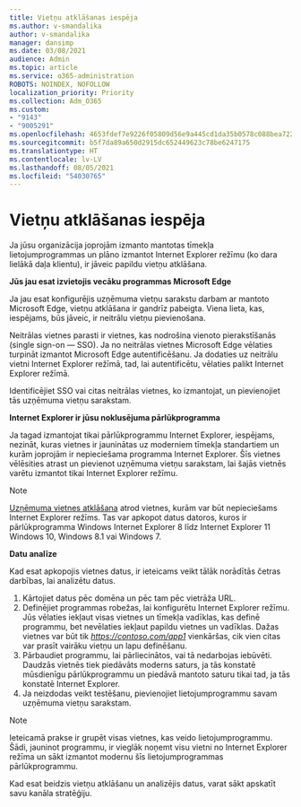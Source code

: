 ```yaml
---
title: Vietņu atklāšanas iespēja
ms.author: v-smandalika
author: v-smandalika
manager: dansimp
ms.date: 03/08/2021
audience: Admin
ms.topic: article
ms.service: o365-administration
ROBOTS: NOINDEX, NOFOLLOW
localization_priority: Priority
ms.collection: Adm_O365
ms.custom:
- "9143"
- "9005291"
ms.openlocfilehash: 4653fdef7e9226f05809d56e9a445cd1da35b0578c088bea72252a281d4527d2
ms.sourcegitcommit: b5f7da89a650d2915dc652449623c78be6247175
ms.translationtype: HT
ms.contentlocale: lv-LV
ms.lasthandoff: 08/05/2021
ms.locfileid: "54030765"
---
```

# <a name="do-site-discovery"></a>Vietņu atklāšanas iespēja

Ja jūsu organizācija joprojām izmanto mantotas tīmekļa lietojumprogrammas un plāno izmantot Internet Explorer režīmu (ko dara lielākā daļa klientu), ir jāveic papildu vietņu atklāšana.

**Jūs jau esat izvietojis vecāku programmas Microsoft Edge**

Ja jau esat konfigurējis uzņēmuma vietņu sarakstu darbam ar mantoto Microsoft Edge, vietņu atklāšana ir gandrīz pabeigta. Viena lieta, kas, iespējams, būs jāveic, ir neitrālu vietņu pievienošana.

Neitrālas vietnes parasti ir vietnes, kas nodrošina vienoto pierakstīšanās (single sign-on — SSO). Ja no neitrālas vietnes Microsoft Edge vēlaties turpināt izmantot Microsoft Edge autentificēšanu. Ja dodaties uz neitrālu vietni Internet Explorer režīmā, tad, lai autentificētu, vēlaties palikt Internet Explorer režīmā.

Identificējiet SSO vai citas neitrālas vietnes, ko izmantojat, un pievienojiet tās uzņēmuma vietņu sarakstam.

**Internet Explorer ir jūsu noklusējuma pārlūkprogramma**

Ja tagad izmantojat tikai pārlūkprogrammu Internet Explorer, iespējams, nezināt, kuras vietnes ir jauninātas uz moderniem tīmekļa standartiem un kurām joprojām ir nepieciešama programma Internet Explorer. Šīs vietnes vēlēsities atrast un pievienot uzņēmuma vietņu sarakstam, lai šajās vietnēs varētu izmantot tikai Internet Explorer režīmu.

> [!NOTE]
> [Uzņēmuma vietnes atklāšana](https://docs.microsoft.com/internet-explorer/ie11-deploy-guide/collect-data-using-enterprise-site-discovery) atrod vietnes, kurām var būt nepieciešams Internet Explorer režīms. Tas var apkopot datus datoros, kuros ir pārlūkprogramma Windows Internet Explorer 8 līdz Internet Explorer 11 Windows 10, Windows 8.1 vai Windows 7.

**Datu analīze**

Kad esat apkopojis vietnes datus, ir ieteicams veikt tālāk norādītās četras darbības, lai analizētu datus.
1. Kārtojiet datus pēc domēna un pēc tam pēc vietrāža URL.
2. Definējiet programmas robežas, lai konfigurētu Internet Explorer režīmu. Jūs vēlaties iekļaut visas vietnes un tīmekļa vadīklas, kas definē programmu, bet nevēlaties iekļaut papildu vietnes un vadīklas. Dažas vietnes var būt tik *https://contoso.com/app1* vienkāršas, cik vien citas var prasīt vairāku vietņu un lapu definēšanu.
3. Pārbaudiet programmu, lai pārliecinātos, vai tā nedarbojas iebūvēti. Daudzās vietnēs tiek piedāvāts moderns saturs, ja tās konstatē mūsdienīgu pārlūkprogrammu un piedāvā mantoto saturu tikai tad, ja tās konstatē Internet Explorer.
4. Ja neizdodas veikt testēšanu, pievienojiet lietojumprogrammu savam uzņēmuma vietņu sarakstam.

> [!NOTE]
> Ieteicamā prakse ir grupēt visas vietnes, kas veido lietojumprogrammu. Šādi, jauninot programmu, ir vieglāk noņemt visu vietni no Internet Explorer režīma un sākt izmantot modernu šīs lietojumprogrammas pārlūkprogrammu.

Kad esat beidzis vietņu atklāšanu un analizējis datus, varat sākt apskatīt savu kanāla stratēģiju.

